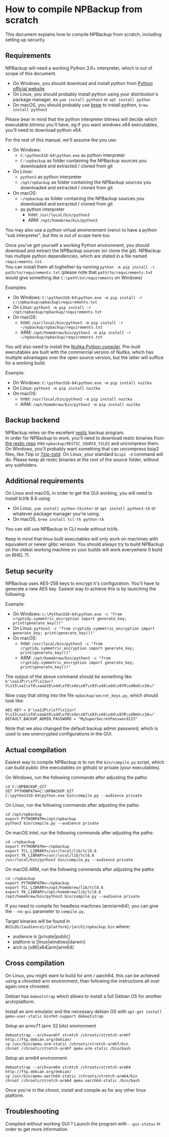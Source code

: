 # How to compile NPBackup from scratch

This document explains how to compile NPBackup from scratch, including setting up security.  

## Requirements

NPBackup will need a working Python 3.6+ interpreter, which is out of scope of this document.  
- On Windows, you should download and install python from [Python official website](https://www.python.org)
- On Linux, you should probably install python using your distribution's package manager, ex `yum install python3` or `apt install python`
- On macOS, you should probably use [brew](https://brew.sh) to install python, `brew install python3`

Please bear in mind that the python interpreter bitness will decide which executable bitness you'll have, eg if you want windows x64 executables, you'll need to download python x64.

For the rest of this manual, we'll assume the you use:
- On Windows:
  - `C:\python310-64\python.exe` as python interpreter
  - `C:\npbackup` as folder containing the NPBackup sources you downloaded and extracted / cloned from git
- On Linux:
  - `python3` as python interpreter
  - `/opt/npbackup` as folder containing the NPBackup sources you downloaded and extracted / cloned from git
- On macOS:
  - `~/npbackup` as folder containing the NPBackup sources you downloaded and extracted / cloned from git
  - as python interpreter
    - Intel: `/usr/local/bin/python3`
    - ARM: `/opt/homebrew/bin/python3`

You may also use a python virtual environement (venv) to have a python "sub interpreter", but this is out of scope here too.

Once you've got yourself a working Python environment, you should download and extract the NPBackup sources (or clone the git). NPBackup has multiple python dependencies, which are stated in a file named `requirements.txt`.  
You can install them all toghether by running `python -m pip install -r path/to/requirements.txt` (please note that `path/to/requirements.txt` would give something like `C:\path\to\requirements` on Windows)

Examples:
- On Windows: `C:\python310-64\python.exe -m pip install -r c:\npbackup\npbackup\requirements.txt`
- On Linux: `python3 -m pip install -r /opt/npbackup/npbackup/requirements.txt`
- On macOS:
  - Intel: `/usr/local/bin/python3 -m pip install -r ~/npbackup/npbackup/requirements.txt`
  - ARM: `/opt/homebrew/bin/python3 -m pip install -r ~/npbackup/npbackup/requirements.txt`

You will also need to install the [Nuitka Python compiler](https://www.nuitka.net). Pre-built executables are built with the commercial version of Nuitka, which has multiple advantages over the open source version, but the latter will suffice for a working build.

Example:
- On Windows: `C:\python310-64\python.exe -m pip install nuitka`
- On Linux: `python3 -m pip install nuitka`
- On macOS:
  - Intel: `/usr/local/bin/python3 -m pip install nuitka`
  - ARM: `/opt/homebrew/bin/python3 -m pip install nuitka`

## Backup backend

NPBackup relies on the excellent [restic](https://restic.net) backup program.  
In order for NPBackup to work, you'll need to download restic binaries from [the restic repo](https://github.com/restic/restic/releases/) into `npbackup/RESTIC_SOURCE_FILES` and uncompress them. On Windows, you'll probably want something that can uncompress bzip2 files, like 7zip or [7zip-zstd](https://github.com/mcmilk/7-Zip-zstd). On Linux, your standard `bzip2 -d` command will do. Please keep all restic binaries at the root of the source folder, without any subfolders.

## Additional requirements

On Linux and macOS, in order to get the GUI working, you will need to install tcl/tk 8.6 using
- On Linux, `yum install python-tkinter` or `apt install python3-tk` or whatever package manager you're using.
- On macOS, `brew install tcl-tk python-tk`

You can still use NPBackup in CLI mode without tcl/tk.

Keep in mind that linux built executables will only work on machines with equivalent or newer glibc version. You should always try to build NPBackup on the oldest working machine so your builds will work everywhere (I build on RHEL 7).



## Setup security

NPBackup uses AES-256 keys to encrypt it's configuration. You'll have to generate a new AES key.
Easiest way to achieve this is by launching the following:

Example:
- On Windows: `c:\Python310-64\python.exe -c "from cryptidy.symmetric_encryption import generate_key; print(generate_key())"`
- On Linux: `python3 -c "from cryptidy.symmetric_encryption import generate_key; print(generate_key())"`
- On macOS:
  - Intel: `/usr/local/bin/python3 -c "from cryptidy.symmetric_encryption import generate_key; print(generate_key())"`
  - ARM: `/opt/homebrew/bin/python3 -c "from cryptidy.symmetric_encryption import generate_key; print(generate_key())"`

The output of the above command should be something like `b'\xa1JP\r\xff\x11u>?V\x15\xa1\xfd\xaa&tD\xdd\xf9\xde\x07\x93\xd4\xdd\x87R\xd0eb\x10=/'`

Now copy that string into the file `npbackup/secret_keys.py`, which should look like:
```
AES_KEY = b'\xa1JP\r\xff\x11u>?V\x15\xa1\xfd\xaa&tD\xdd\xf9\xde\x07\x93\xd4\xdd\x87R\xd0eb\x10=/'
DEFAULT_BACKUP_ADMIN_PASSWORD = "MySuperSecretPassword123"
```

Note that we also changed the default backup admin password, which is used to see unencrypted configurations in the GUI.

## Actual compilation

Easiest way to compile NPBackup is to run the `bin/compile.py` script, which can build public (the executables on github) or private (your executables).

On Windows, run the following commands after adjusting the paths:
```
cd C:\NPBACKUP_GIT
SET PYTHONPATH=C:\NPBACKUP_GIT
C:\python310-64\python.exe bin\compile.py --audience private
```

On Linux, run the following commands after adjusting the paths:
```
cd /opt/npbackup
export PYTHONPATH=/opt/npbackup
python3 bin/compile.py --audience private
```

On macOS Intel, run the following commands after adjusting the paths:
```
cd ~/npbackup
export PYTHONPATH=~/npbackup
export TCL_LIBRARY=/usr/local/lib/tcl8.6
export TK_LIBRARY=/usr/local/lib/tcl8.6
/usr/local/bin/python3 bin/compile.py --audience private
```

On macOS ARM, run the following commands after adjusting the paths:
```
cd ~/npbackup
export PYTHONPATH=~/npbackup
export TCL_LIBRARY=/opt/homebrew/lib/tcl8.6
export TK_LIBRARY=/opt/homebrew/lib/tcl8.6
/opt/homebrew/bin/python3 bin/compile.py --audience private
```

If you need to compile for headless machines (arm/arm64), you can give the `--no-gui` parameter to `compile.py`.  

Target binaries will be found in `BUILDS/{audience}/{platform}/{arch}/npbackup.bin` where:
- audience is [private|public]
- platform is [linux|windows|darwin]
- arch is [x86|x64|arm|arm64]

## Cross compilation

On Linux, you might want to build for arm / aarch64, this can be achieved using a chrooted arm environment, than following the instructions all over again once chrooted.

Debian has `debootstrap` which allows to install a full Debian OS for another arch/platform.

Install an arm emulator and the necessary debian OS with `apt-get install qemu-user-static binfmt-support debootstrap`

Setup an armv71 (arm 32 bits) environment
```
debootstrap --arch=armhf stretch /chroots/stretch-armhf http://ftp.debian.org/debian/
cp /usr/bin/qemu-arm-static /chroots/stretch-armhf/bin
chroot /chroots/stretch-armhf qemu-arm-static /bin/bash
```

Setup an arm64 environment:
```
debootstrap --arch=arm64 stretch /chroots/stretch-arm64 http://ftp.debian.org/debian/
cp /usr/bin/qemu-aarch64-static /chroots/stretch-arm64/bin
chroot /chroots/stretch-arm64 qemu-aarch64-static /bin/bash
```

Once you're in the chroot, install and compile as for any other linux platform.

## Troubleshooting

Compiled without working GUI ? Launch the program with `--gui-status` in order to get more information.